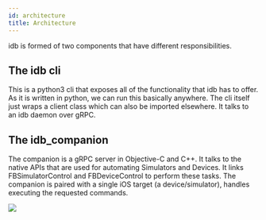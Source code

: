 ```yaml
---
id: architecture
title: Architecture
---
```


idb is formed of two components that have different responsibilities.

## The idb cli

This is a python3 cli that exposes all of the functionality that idb has to offer. As it is written in python, we can run this basically anywhere.
The cli itself just wraps a client class which can also be imported elsewhere. It talks to an idb daemon over gRPC.

## The idb_companion

The companion is a gRPC server in Objective-C and C++. It talks to the native APIs that are used for automating Simulators and Devices. It links FBSimulatorControl and FBDeviceControl to perform these tasks.
The companion is paired with a single iOS target (a device/simulator), handles executing the requested commands.

![](assets/idb_architecture.png)
